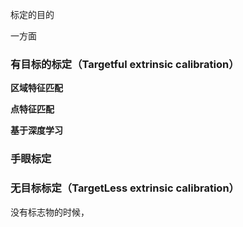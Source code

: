 标定的目的

一方面



### 有目标的标定（Targetful extrinsic calibration）

**区域特征匹配**

**点特征匹配**

**基于深度学习**



### 手眼标定











### 无目标标定（TargetLess extrinsic calibration）

没有标志物的时候，













### 
